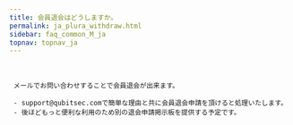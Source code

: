 ```yaml
---
title: 会員退会はどうしますか。
permalink: ja_plura_withdraw.html
sidebar: faq_common_M_ja
topnav: topnav_ja
---
```


<br />

     メールでお問い合わせすることで会員退会が出来ます。
     
     - support@qubitsec.comで簡単な理由と共に会員退会申請を頂けると処理いたします。 
     - 後ほどもっと便利な利用のため別の退会申請掲示板を提供する予定です。